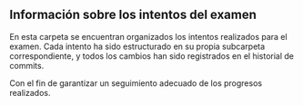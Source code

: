 ## Información sobre los intentos del examen
En esta carpeta se encuentran organizados los intentos realizados para el examen. Cada intento ha sido estructurado en su propia subcarpeta correspondiente, y todos los cambios han sido registrados en el historial de commits.

Con el fin de garantizar un seguimiento adecuado de los progresos realizados.